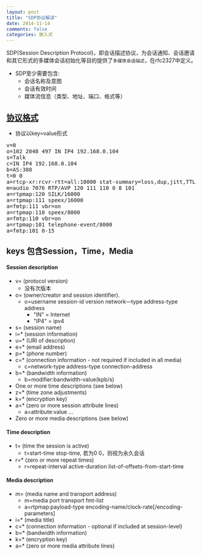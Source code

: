 ```yaml
---
layout: post
title: "SDP协议解读"
date: 2014-11-14
comments: false
categories: 嵌入式
---
```


SDP(Session Description Protocol)，即会话描述协议，为会话通知、会话邀请和其它形式的多媒体会话初始化等目的提供了```多媒体会话描述```，在rfc2327中定义。

* SDP至少需要包含:
	* 会话名称及意图
	* 会话有效时间
	* 媒体流信息（类型、地址、端口、格式等）

## [协议格式](http://www.ietf.org/rfc/rfc2327.txt)

* 协议以key=value形式
<pre>
v=0
o=102 2048 497 IN IP4 192.168.0.104
s=Talk
c=IN IP4 192.168.0.104
b=AS:380
t=0 0
a=rtcp-xr:rcvr-rtt=all:10000 stat-summary=loss,dup,jitt,TTL voip-metrics
m=audio 7076 RTP/AVP 120 111 110 0 8 101
a=rtpmap:120 SILK/16000
a=rtpmap:111 speex/16000
a=fmtp:111 vbr=on
a=rtpmap:110 speex/8000
a=fmtp:110 vbr=on
a=rtpmap:101 telephone-event/8000
a=fmtp:101 0-15
</pre>

## keys 包含Session，Time，Media
#### Session description
* v=  (protocol version)
	* 没有次版本
* o=  (owner/creator and session identifier).
	* o=username session-id version network—type address-type address
		* "IN" = Internet
		* "IP4" = ipv4
* s=  (session name)
* i=* (session information)
* u=* (URI of description)
* e=* (email address)
* p=* (phone number)
* c=* (connection information - not required if included in all media)
	* c=network-type address-type connection-address
* b=* (bandwidth information)
	* b=modifier:bandwidth-value(kpb/s)
* One or more time descriptions (see below)
* z=* (time zone adjustments)
* k=* (encryption key)
* a=* (zero or more session attribute lines)
	* a=attribute:value ...
* Zero or more media descriptions (see below)
#### Time description
* t=  (time the session is active)
	* t=start-time stop-time, 若为0 0，则视为永久会话
* r=* (zero or more repeat times)
	* r=repeat-interval active-duration list-of-offsets-from-start-time
#### Media description
* m=  (media name and transport address)
	* m=media port transport fmt-list
	* a=rtpmap:payload-type encoding-name/clock-rate[/encoding-parameters]
* i=* (media title)
* c=* (connection information - optional if included at session-level)
* b=* (bandwidth information)
* k=* (encryption key)
* a=* (zero or more media attribute lines)


